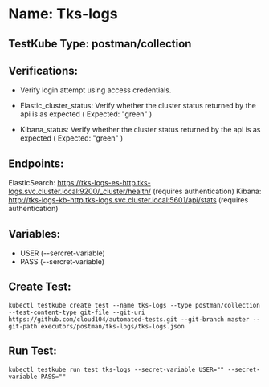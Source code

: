 # Name: Tks-logs

## TestKube Type: postman/collection

## Verifications:

- Verify login attempt using access credentials.

- Elastic_cluster_status: Verify whether the cluster status returned by the api is as expected ( Expected: "green" )
 
- Kibana_status: Verify whether the cluster status returned by the api is as expected ( Expected: "green" )


## Endpoints:

ElasticSearch: https://tks-logs-es-http.tks-logs.svc.cluster.local:9200/_cluster/health/ (requires authentication)
Kibana: http://tks-logs-kb-http.tks-logs.svc.cluster.local:5601/api/stats (requires authentication)

## Variables:

- USER (--sercret-variable)
- PASS (--sercret-variable)


## Create Test:

```
kubectl testkube create test --name tks-logs --type postman/collection --test-content-type git-file --git-uri https://github.com/cloud104/automated-tests.git --git-branch master --git-path executors/postman/tks-logs/tks-logs.json
```

## Run Test:

```
kubectl testkube run test tks-logs --secret-variable USER="" --secret-variable PASS="" 
```
